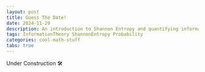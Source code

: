 ```yaml
---
layout: post
title: Guess The Date!
date: 2024-11-29
description: An introduction to Shannon Entropy and quantifying information.
tags: InformationTheory ShannonEntropy Probability 
categories: cool-math-stuff
tabs: true
---
```


Under Construction 🛠️
